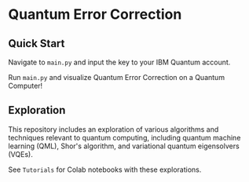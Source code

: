 # Quantum Error Correction

## Quick Start

Navigate to `main.py` and input the key to your IBM Quantum account.

Run `main.py` and visualize Quantum Error Correction on a Quantum Computer!

## Exploration

This repository includes an exploration of various algorithms and techniques relevant to quantum computing, including quantum machine learning (QML), Shor's algorithm, and variational quantum eigensolvers (VQEs).

See `Tutorials` for Colab notebooks with these explorations.

